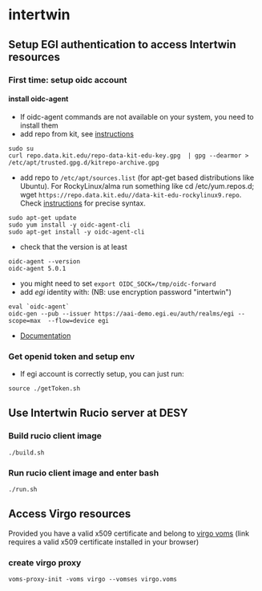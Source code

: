 # intertwin

## Setup EGI authentication to access Intertwin resources

### First time: setup oidc account

#### install oidc-agent

- If oidc-agent commands are not available on your system, you need to install them
- add repo from kit, see [instructions](http://repo.data.kit.edu/)
```
sudo su
curl repo.data.kit.edu/repo-data-kit-edu-key.gpg  | gpg --dearmor > /etc/apt/trusted.gpg.d/kitrepo-archive.gpg
```
- add repo to ```/etc/apt/sources.list``` (for apt-get based distributions like Ubuntu). For RockyLinux/alma run something like cd /etc/yum.repos.d; wget ```https://repo.data.kit.edu//data-kit-edu-rockylinux9.repo```. Check  [instructions](http://repo.data.kit.edu/) for precise syntax.
``` 
sudo apt-get update
sudo yum install -y oidc-agent-cli
sudo apt-get install -y oidc-agent-cli
```
- check that the version is at least
```
oidc-agent --version
oidc-agent 5.0.1
```
- you might need to set ```export OIDC_SOCK=/tmp/oidc-forward```
- add *egi* identity with: (NB:  use encryption password "intertwin")
```
eval `oidc-agent`
oidc-gen --pub --issuer https://aai-demo.egi.eu/auth/realms/egi --scope=max  --flow=device egi
```
- [Documentation](https://indigo-dc.gitbook.io/oidc-agent/)

### Get openid token and setup env

- If egi account is correctly setup, you can just run:
```
source ./getToken.sh
```

## Use Intertwin Rucio server at DESY

### Build rucio client image

```
./build.sh
```

### Run rucio client image and enter bash

```
./run.sh
```

## Access Virgo resources

Provided you have a valid x509 certificate and belong to [virgo voms](https://voms.cnaf.infn.it:8443/voms/virgo) (link requires a valid x509 certificate installed in your browser)

### create virgo proxy

```
voms-proxy-init -voms virgo --vomses virgo.voms 
```
